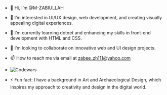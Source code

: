 

- 👋 Hi, I’m @M-ZABIULLAH
- 👀 I’m interested in UI/UX design, web development, and creating visually appealing digital experiences.
- 🌱 I’m currently learning dotnet and enhancing my skills in front-end development with HTML and CSS.
- 💞️ I’m looking to collaborate on innovative web and UI design projects.
- 📫 How to reach me via email at zabee_zh111@yahoo.com
- 
  ![Codewars](https://www.codewars.com/users/M-ZABIULLAH/badges/large)

- ⚡ Fun fact: I have a background in Art and Archaeological Design, which inspires my approach to creativity and design in the digital world.

<!---
M-ZABIULLAH/M-ZABIULLAH is a ✨ special ✨ repository because its `README.md` (this file) appears on your GitHub profile.
You can click the Preview link to take a look at your changes.
